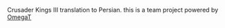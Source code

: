 Crusader Kings III translation to Persian. this is a team project powered by [OmegaT](https://omegat.org/)
